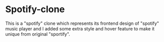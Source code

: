 # Spotify-clone
This is a "spotify" clone which represents its frontend design of "spotify" music player and I added some extra style and hover feature to make it unique from original "sportify".
